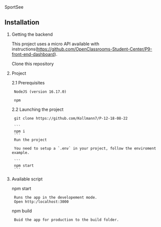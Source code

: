 SportSee

## Installation

1. Getting the backend

    This project uses a micro API available with instructions(https://github.com/OpenClassrooms-Student-Center/P9-front-end-dashboard).

    Clone this repository

2. Project

    2.1 Prerequisites

        NodeJS (version 16.17.0)

        npm

    2.2 Launching the project

        git clone https://github.com/Kollmann7/P-12-18-08-22

        ```
        npm i
        ```
        Run the project 

        You need to setup a `.env` in your project, follow the enviroment example.

        ```
        npm start
        ```
3. Available script

    npm start

        Runs the app in the developement mode.
        Open http:/localhost:3000
    
    npm build

        Buid the app for production to the build folder.